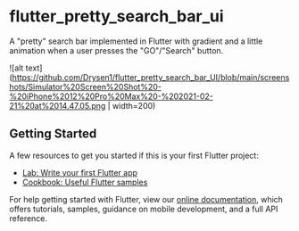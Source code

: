 # flutter_pretty_search_bar_ui

A "pretty" search bar implemented in Flutter with gradient and a little animation when a user presses the "GO"/"Search" button.

![alt text](https://github.com/Drysen1/flutter_pretty_search_bar_UI/blob/main/screenshots/Simulator%20Screen%20Shot%20-%20iPhone%2012%20Pro%20Max%20-%202021-02-21%20at%2014.47.05.png | width=200)

## Getting Started

A few resources to get you started if this is your first Flutter project:

- [Lab: Write your first Flutter app](https://flutter.dev/docs/get-started/codelab)
- [Cookbook: Useful Flutter samples](https://flutter.dev/docs/cookbook)

For help getting started with Flutter, view our
[online documentation](https://flutter.dev/docs), which offers tutorials,
samples, guidance on mobile development, and a full API reference.
